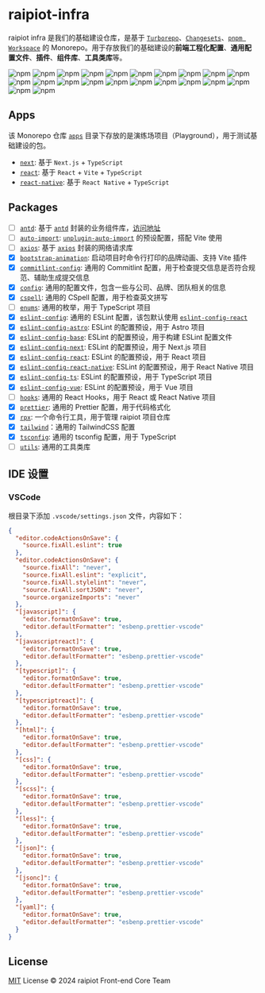 # raipiot-infra

raipiot infra 是我们的基础建设仓库，是基于 [`Turborepo`](https://turbo.build/repo)、[`Changesets`](https://github.com/changesets/changesets)、[`pnpm Workspace`](https://pnpm.io/workspaces) 的 Monorepo。用于存放我们的基础建设的**前端工程化配置**、**通用配置文件**、**插件**、**组件库**、**工具类库**等。

![npm](https://img.shields.io/npm/v/@raipiot-infra/utils?logo=react&label=antd&registry_uri=http%3A%2F%2Fnpm-registry.raipiot.com%3A4873)
![npm](https://img.shields.io/npm/v/@raipiot-infra/auto-import?logo=vite&label=auto-import&registry_uri=http%3A%2F%2Fnpm-registry.raipiot.com%3A4873)
![npm](https://img.shields.io/npm/v/@raipiot-infra/axios?logo=axios&label=axios&registry_uri=http%3A%2F%2Fnpm-registry.raipiot.com%3A4873)
![npm](https://img.shields.io/npm/v/@raipiot-infra/bootstrap-animation?logo=vite&label=bootstrap-animation&registry_uri=http%3A%2F%2Fnpm-registry.raipiot.com%3A4873)
![npm](https://img.shields.io/npm/v/@raipiot-infra/commitlint-config?logo=commitlint&label=commitlint-config&registry_uri=http%3A%2F%2Fnpm-registry.raipiot.com%3A4873)
![npm](https://img.shields.io/npm/v/@raipiot-infra/config?logo=npm&label=config&registry_uri=http%3A%2F%2Fnpm-registry.raipiot.com%3A4873)
![npm](https://img.shields.io/npm/v/@raipiot-infra/cspell?logo=npm&label=cspell&registry_uri=http%3A%2F%2Fnpm-registry.raipiot.com%3A4873)
![npm](https://img.shields.io/npm/v/@raipiot-infra/enums?logo=typescript&label=enums&registry_uri=http%3A%2F%2Fnpm-registry.raipiot.com%3A4873)
![npm](https://img.shields.io/npm/v/@raipiot-infra/eslint-config?logo=eslint&label=eslint-config&registry_uri=http%3A%2F%2Fnpm-registry.raipiot.com%3A4873)
![npm](https://img.shields.io/npm/v/@raipiot-infra/eslint-config-astro?logo=eslint&label=eslint-config-astro&registry_uri=http%3A%2F%2Fnpm-registry.raipiot.com%3A4873)
![npm](https://img.shields.io/npm/v/@raipiot-infra/eslint-config-base?logo=eslint&label=eslint-config-base&registry_uri=http%3A%2F%2Fnpm-registry.raipiot.com%3A4873)
![npm](https://img.shields.io/npm/v/@raipiot-infra/eslint-config-next?logo=eslint&label=eslint-config-next&registry_uri=http%3A%2F%2Fnpm-registry.raipiot.com%3A4873)
![npm](https://img.shields.io/npm/v/@raipiot-infra/eslint-config-react?logo=eslint&label=eslint-config-react&registry_uri=http%3A%2F%2Fnpm-registry.raipiot.com%3A4873)
![npm](https://img.shields.io/npm/v/@raipiot-infra/eslint-config-react-native?logo=eslint&label=eslint-config-react-native&registry_uri=http%3A%2F%2Fnpm-registry.raipiot.com%3A4873)
![npm](https://img.shields.io/npm/v/@raipiot-infra/eslint-config-ts?logo=eslint&label=eslint-config-ts&registry_uri=http%3A%2F%2Fnpm-registry.raipiot.com%3A4873)
![npm](https://img.shields.io/npm/v/@raipiot-infra/eslint-config-vue?logo=eslint&label=eslint-config-vue&registry_uri=http%3A%2F%2Fnpm-registry.raipiot.com%3A4873)
![npm](https://img.shields.io/npm/v/@raipiot-infra/hooks?logo=react&label=hooks&registry_uri=http%3A%2F%2Fnpm-registry.raipiot.com%3A4873)
![npm](https://img.shields.io/npm/v/@raipiot-infra/prettier?logo=prettier&label=prettier&registry_uri=http%3A%2F%2Fnpm-registry.raipiot.com%3A4873)
![npm](https://img.shields.io/npm/v/@raipiot-infra/rpx?logo=npm&label=rpx&registry_uri=http%3A%2F%2Fnpm-registry.raipiot.com%3A4873)
![npm](https://img.shields.io/npm/v/@raipiot-infra/tailwind?logo=tailwindcss&label=tailwind&registry_uri=http%3A%2F%2Fnpm-registry.raipiot.com%3A4873)
![npm](https://img.shields.io/npm/v/@raipiot-infra/tsconfig?logo=typescript&label=tsconfig&registry_uri=http%3A%2F%2Fnpm-registry.raipiot.com%3A4873)
![npm](https://img.shields.io/npm/v/@raipiot-infra/utils?logo=npm&label=utils&registry_uri=http%3A%2F%2Fnpm-registry.raipiot.com%3A4873)

## Apps

该 Monorepo 仓库 [`apps`](apps) 目录下存放的是演练场项目（Playground），用于测试基础建设的包。

- [`next`](apps/next/): 基于 `Next.js` + `TypeScript`
- [`react`](apps/react/): 基于 `React` + `Vite` + `TypeScript`
- [`react-native`](apps/react-native/): 基于 `React Native` + `TypeScript`

## Packages

- [ ] [`antd`](packages/antd): 基于 [`antd`](https://ant.design/) 封装的业务组件库，[访问地址](http://antd.raipiot.com)
- [ ] [`auto-import`](packages/auto-import): [`unplugin-auto-import`](https://github.com/unplugin/unplugin-auto-import) 的预设配置，搭配 Vite 使用
- [ ] [`axios`](packages/axios): 基于 [`axios`](https://axios-http.com/) 封装的网络请求库
- [x] [`bootstrap-animation`](packages/bootstrap-animation): 启动项目时命令行打印的品牌动画、支持 Vite 插件
- [x] [`commitlint-config`](packages/commitlint-config): 通用的 Commitlint 配置，用于检查提交信息是否符合规范、辅助生成提交信息
- [x] [`config`](packages/config): 通用的配置文件，包含一些与公司、品牌、团队相关的信息
- [x] [`cspell`](packages/cspell): 通用的 CSpell 配置，用于检查英文拼写
- [ ] [`enums`](packages/enums): 通用的枚举，用于 TypeScript 项目
- [x] [`eslint-config`](packages/eslint-config): 通用的 ESLint 配置，该包默认使用 [`eslint-config-react`](package/eslint-config-react)
- [x] [`eslint-config-astro`](packages/eslint-config-astro): ESLint 的配置预设，用于 Astro 项目
- [x] [`eslint-config-base`](packages/eslint-config-base): ESLint 的配置预设，用于构建 ESLint 配置文件
- [x] [`eslint-config-next`](packages/eslint-config-next): ESLint 的配置预设，用于 Next.js 项目
- [x] [`eslint-config-react`](packages/eslint-config-react): ESLint 的配置预设，用于 React 项目
- [x] [`eslint-config-react-native`](packages/eslint-config-react-native): ESLint 的配置预设，用于 React Native 项目
- [x] [`eslint-config-ts`](packages/eslint-config-ts): ESLint 的配置预设，用于 TypeScript 项目
- [x] [`eslint-config-vue`](packages/eslint-config-vue): ESLint 的配置预设，用于 Vue 项目
- [ ] [`hooks`](packages/hooks): 通用的 React Hooks，用于 React 或 React Native 项目
- [x] [`prettier`](packages/prettier): 通用的 Prettier 配置，用于代码格式化
- [x] [`rpx`](packages/rpx): 一个命令行工具，用于管理 raipiot 项目仓库
- [x] [`tailwind`](packages/tailwind)：通用的 TailwindCSS 配置
- [x] [`tsconfig`](packages/tsconfig): 通用的 tsconfig 配置，用于 TypeScript
- [ ] [`utils`](packages/utils): 通用的工具类库

## IDE 设置

### VSCode

根目录下添加 `.vscode/settings.json` 文件，内容如下：

```json
{
  "editor.codeActionsOnSave": {
    "source.fixAll.eslint": true
  },
  "editor.codeActionsOnSave": {
    "source.fixAll": "never",
    "source.fixAll.eslint": "explicit",
    "source.fixAll.stylelint": "never",
    "source.fixAll.sortJSON": "never",
    "source.organizeImports": "never"
  },
  "[javascript]": {
    "editor.formatOnSave": true,
    "editor.defaultFormatter": "esbenp.prettier-vscode"
  },
  "[javascriptreact]": {
    "editor.formatOnSave": true,
    "editor.defaultFormatter": "esbenp.prettier-vscode"
  },
  "[typescript]": {
    "editor.formatOnSave": true,
    "editor.defaultFormatter": "esbenp.prettier-vscode"
  },
  "[typescriptreact]": {
    "editor.formatOnSave": true,
    "editor.defaultFormatter": "esbenp.prettier-vscode"
  },
  "[html]": {
    "editor.formatOnSave": true,
    "editor.defaultFormatter": "esbenp.prettier-vscode"
  },
  "[css]": {
    "editor.formatOnSave": true,
    "editor.defaultFormatter": "esbenp.prettier-vscode"
  },
  "[scss]": {
    "editor.formatOnSave": true,
    "editor.defaultFormatter": "esbenp.prettier-vscode"
  },
  "[less]": {
    "editor.formatOnSave": true,
    "editor.defaultFormatter": "esbenp.prettier-vscode"
  },
  "[json]": {
    "editor.formatOnSave": true,
    "editor.defaultFormatter": "esbenp.prettier-vscode"
  },
  "[jsonc]": {
    "editor.formatOnSave": true,
    "editor.defaultFormatter": "esbenp.prettier-vscode"
  },
  "[yaml]": {
    "editor.formatOnSave": true,
    "editor.defaultFormatter": "esbenp.prettier-vscode"
  }
}
```

## License

[MIT](/LICENSE) License &copy; 2024 raipiot Front-end Core Team

